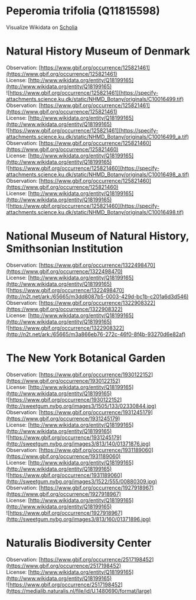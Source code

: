 
Peperomia trifolia (Q11815598)
==============================
  
Visualize Wikidata on [Scholia](https://scholia.toolforge.org/taxon/Q11815598)
# Natural History Museum of Denmark
  
Observation: [https://www.gbif.org/occurrence/125821461](https://www.gbif.org/occurrence/125821461)  
License: [http://www.wikidata.org/entity/Q18199165](http://www.wikidata.org/entity/Q18199165)  
![https://www.gbif.org/occurrence/125821461](https://specify-attachments.science.ku.dk/static/NHMD_Botany/originals/C10016499.tif)  
Observation: [https://www.gbif.org/occurrence/125821461](https://www.gbif.org/occurrence/125821461)  
License: [http://www.wikidata.org/entity/Q18199165](http://www.wikidata.org/entity/Q18199165)  
![https://www.gbif.org/occurrence/125821461](https://specify-attachments.science.ku.dk/static/NHMD_Botany/originals/C10016499_a.tif)  
Observation: [https://www.gbif.org/occurrence/125821460](https://www.gbif.org/occurrence/125821460)  
License: [http://www.wikidata.org/entity/Q18199165](http://www.wikidata.org/entity/Q18199165)  
![https://www.gbif.org/occurrence/125821460](https://specify-attachments.science.ku.dk/static/NHMD_Botany/originals/C10016498_a.tif)  
Observation: [https://www.gbif.org/occurrence/125821460](https://www.gbif.org/occurrence/125821460)  
License: [http://www.wikidata.org/entity/Q18199165](http://www.wikidata.org/entity/Q18199165)  
![https://www.gbif.org/occurrence/125821460](https://specify-attachments.science.ku.dk/static/NHMD_Botany/originals/C10016498.tif)
# National Museum of Natural History, Smithsonian Institution
  
Observation: [https://www.gbif.org/occurrence/1322498470](https://www.gbif.org/occurrence/1322498470)  
License: [http://www.wikidata.org/entity/Q18199165](http://www.wikidata.org/entity/Q18199165)  
![https://www.gbif.org/occurrence/1322498470](http://n2t.net/ark:/65665/m3dd8087b5-0003-429d-bc1b-c201a6d3d546)  
Observation: [https://www.gbif.org/occurrence/1322908322](https://www.gbif.org/occurrence/1322908322)  
License: [http://www.wikidata.org/entity/Q18199165](http://www.wikidata.org/entity/Q18199165)  
![https://www.gbif.org/occurrence/1322908322](http://n2t.net/ark:/65665/m3a866eb76-272c-46f0-8f4b-93270d6e82af)
# The New York Botanical Garden
  
Observation: [https://www.gbif.org/occurrence/1930122152](https://www.gbif.org/occurrence/1930122152)  
License: [http://www.wikidata.org/entity/Q18199165](http://www.wikidata.org/entity/Q18199165)  
![https://www.gbif.org/occurrence/1930122152](http://sweetgum.nybg.org/images3/1505/133/02330844.jpg)  
Observation: [https://www.gbif.org/occurrence/1931245179](https://www.gbif.org/occurrence/1931245179)  
License: [http://www.wikidata.org/entity/Q18199165](http://www.wikidata.org/entity/Q18199165)  
![https://www.gbif.org/occurrence/1931245179](http://sweetgum.nybg.org/images3/813/140/01371876.jpg)  
Observation: [https://www.gbif.org/occurrence/1931189060](https://www.gbif.org/occurrence/1931189060)  
License: [http://www.wikidata.org/entity/Q18199165](http://www.wikidata.org/entity/Q18199165)  
![https://www.gbif.org/occurrence/1931189060](http://sweetgum.nybg.org/images3/1522/555/00880309.jpg)  
Observation: [https://www.gbif.org/occurrence/1927918967](https://www.gbif.org/occurrence/1927918967)  
License: [http://www.wikidata.org/entity/Q18199165](http://www.wikidata.org/entity/Q18199165)  
![https://www.gbif.org/occurrence/1927918967](http://sweetgum.nybg.org/images3/813/160/01371896.jpg)
# Naturalis Biodiversity Center
  
Observation: [https://www.gbif.org/occurrence/2517198452](https://www.gbif.org/occurrence/2517198452)  
License: [http://www.wikidata.org/entity/Q18199165](http://www.wikidata.org/entity/Q18199165)  
![https://www.gbif.org/occurrence/2517198452](https://medialib.naturalis.nl/file/id/U.1480690/format/large)